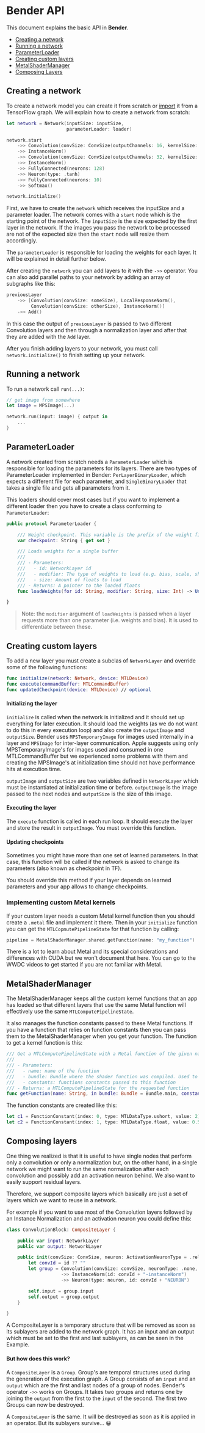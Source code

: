 
# Bender API

This document explains the basic API in __Bender__.

 * [Creating a network]
 * [Running a network]
 * [ParameterLoader]
 * [Creating custom layers]
 * [MetalShaderManager]
 * [Composing Layers]


## Creating a network

To create a network model you can create it from scratch or [import](Importing.md) it from a TensorFlow graph. We will explain how to create a network from scratch:

```swift
let network = Network(inputSize: inputSize,
                      parameterLoader: loader)

network.start
    ->> Convolution(convSize: ConvSize(outputChannels: 16, kernelSize: 3, stride: 2))
    ->> InstanceNorm()
    ->> Convolution(convSize: ConvSize(outputChannels: 32, kernelSize: 3, stride: 2), neuronType: .relu)
    ->> InstanceNorm()
    ->> FullyConnected(neurons: 128)
    ->> Neuron(type: .tanh)
    ->> FullyConnected(neurons: 10)
    ->> Softmax()

network.initialize()
```

First, we have to create the `network` which receives the inputSize and a parameter loader. The network comes with a `start` node which is the starting point of the network. The `inputSize` is the size expected by the first layer in the network. If the images you pass the network to be processed are not of the expected size then the `start` node will resize them accordingly.

The `parameterLoader` is responsible for loading the weights for each layer. It will be explained in detail further below.

After creating the `network` you can add layers to it with the `->>` operator.
You can also add parallel paths to your network by adding an array of subgraphs like this:

```swift
previousLayer
    ->> [Convolution(convSize: someSize), LocalResponseNorm(),
         Convolution(convSize: otherSize), InstanceNorm()]
    ->> Add()
```

In this case the output of `previousLayer` is passed to two different Convolution layers and then through a normalization layer and after that they are added with the `Add` layer.

After you finish adding layers to your network, you must call `network.initialize()` to finish setting up your network.


## Running a network

To run a network call `run(...)`:

```swift
// get image from somewhere
let image = MPSImage(...)

network.run(input: image) { output in
    ...
}
```


## ParameterLoader

A network created from scratch needs a `ParameterLoader` which is responsible for loading the parameters for its layers. There are two types of ParameterLoader implemented in Bender: `PerLayerBinaryLoader`, which expects a different file for each parameter, and `SingleBinaryLoader` that takes a single file and gets all parameters from it.

This loaders should cover most cases but if you want to implement a different loader then you have to create a class conforming to `ParameterLoader`:

```swift
public protocol ParameterLoader {

    /// Weight checkpoint. This variable is the prefix of the weight files.
    var checkpoint: String { get set }

    /// Loads weights for a single buffer
    ///
    /// - Parameters:
    ///   - id: NetworkLayer id
    ///   - modifier: The type of weights to load (e.g. bias, scale, shift). Use to distinguish the different parameters needed for a layer.
    ///   - size: Amount of floats to load
    /// - Returns: A pointer to the loaded floats
    func loadWeights(for id: String, modifier: String, size: Int) -> UnsafePointer<Float>

}
```

> Note: the `modifier` argument of `loadWeights` is passed when a layer requests more than one parameter (i.e. weights and bias). It is used to differentiate between these.


## Creating custom layers <a name="custom-layers"></a>

To add a new layer you must create a subclas of `NetworkLayer` and override some of the following functions:

```swift
func initialize(network: Network, device: MTLDevice)
func execute(commandBuffer: MTLCommandBuffer)
func updatedCheckpoint(device: MTLDevice) // optional
```

#### Initializing the layer

`initialize` is called when the network is initialized and it should set up everything for later execution. It should load the weights (as we do not want to do this in every execution loop) and also create the `outputImage` and `outputSize`. Bender uses `MPSTemporaryImage` for images used internally in a layer and `MPSImage` for inter-layer communication. Apple suggests using only MPSTemporaryImage's for images used and consumed in one MTLCommandBuffer but we experienced some problems with them and creating the MPSImage's at initialization time should not have performance hits at execution time.

`outputImage` and `outputSize` are two variables defined in `NetworkLayer` which must be instantiated at initialization time or before. `outputImage` is the image passed to the next nodes and `outputSize` is the size of this image.

#### Executing the layer

The `execute` function is called in each run loop. It should execute the layer and store the result in `outputImage`. You must override this function.

#### Updating checkpoints

Sometimes you might have more than one set of learned parameters. In that case, this function will be called if the network is asked to change its parameters (also known as checkpoint in TF).

You should override this method if your layer depends on learned parameters and your app allows to change checkpoints.

### Implementing custom Metal kernels

If your custom layer needs a custom Metal kernel function then you should create a `.metal` file and implement it there. Then in your `initialize` function you can get the `MTLCopmutePipelineState` for that function by calling:

```swift
pipeline = MetalShaderManager.shared.getFunction(name: "my_function")
```

There is a lot to learn about Metal and its special considerations and differences with CUDA but we won't document that here. You can go to the WWDC videos to get started if you are not familiar with Metal.


## MetalShaderManager

The MetalShaderManager keeps all the custom kernel functions that an app has loaded so that different layers that use the same Metal function will effectively use the same `MTLComputePipelineState`.

It also manages the function constants passed to these Metal functions. If you have a function that relies on function constants then you can pass them to the MetalShaderManager when you get your function. The function to get a kernel function is this:

```swift
/// Get a MTLComputePipelineState with a Metal function of the given name
///
/// - Parameters:
///   - name: name of the function
///   - bundle: Bundle where the shader function was compiled. Used to get the correct library
///   - constants: functions constants passed to this function
/// - Returns: a MTLComputePipelineState for the requested function
func getFunction(name: String, in bundle: Bundle = Bundle.main, constants: [FunctionConstantBase]? = nil) -> MTLComputePipelineState
```

The function constants are created like this:

```swift
let c1 = FunctionConstant(index: 0, type: MTLDataType.ushort, value: 2)
let c2 = FunctionConstant(index: 1, type: MTLDataType.float, value: 0.5)
```

## Composing layers

One thing we realized is that it is useful to have single nodes that perform only a convolution or only a normalization but, on the other hand, in a single network we might want to run the same normalization after each convolution and possibly add an activation neuron behind. We also want to easily support residual layers.

Therefore, we support composite layers which basically are just a set of layers which we want to reuse in a network.

For example if you want to use most of the Convolution layers followed by an Instance Normalization and an activation neuron you could define this:

```swift
class ConvolutionBlock: CompositeLayer {

    public var input: NetworkLayer
    public var output: NetworkLayer

    public init(convSize: ConvSize, neuron: ActivationNeuronType = .relu, id: String? = nil) {
        let convId = id ?? ""
        let group = Convolution(convSize: convSize, neuronType: .none, id: convId)
                    ->> InstanceNorm(id: convId + "-instanceNorm")
                    ->> Neuron(type: neuron, id: convId + "NEURON")

        self.input = group.input
        self.output = group.output
    }

}
```

A CompositeLayer is a temporary structure that will be removed as soon as its sublayers are added to the network graph. It has an input and an output which must be set to the first and last sublayers, as can be seen in the Example.

#### But how does this work?

A `CompositeLayer` is a `Group`. Group's are temporal structures used during the generation of the execution graph. A Group consists of an `input` and an `output` which are the first and last nodes of a group of nodes. Bender's operator `->>` works on Groups. It takes two groups and returns one by joining the `output` from the first to the `input` of the second. The first two Groups can now be destroyed.

A `CompositeLayer` is the same. It will be destroyed as soon as it is applied in an operator. But its sublayers survive... 😀

[Creating a network]: #creating-a-network
[Running a network]: #running-a-network
[ParameterLoader]: #parameterloader
[Creating custom layers]: #custom-layers
[MetalShaderManager]: #metalshadermanager
[Composing Layers]: #composing-layers
